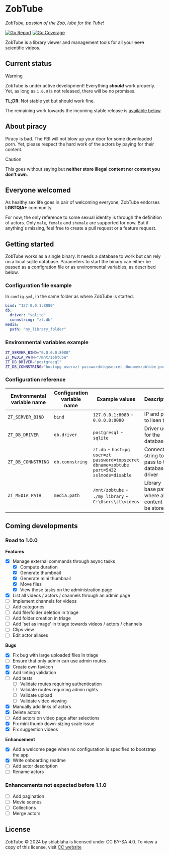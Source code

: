 # ZobTube

_ZobTube, passion of the Zob, lube for the Tube!_


[![Go Report](https://goreportcard.com/badge/github.com/zobtube/zobtube)](https://goreportcard.com/report/github.com/zobtube/zobtube)
[![Go Coverage](https://github.com/zobtube/zobtube/wiki/coverage.svg)](https://raw.githack.com/wiki/zobtube/zobtube/coverage.html)

ZobTube is a library viewer and management tools for all your ~~porn~~ scientific videos.

## Current status

> [!WARNING]
> ZobTube is under active development! Everything ***should*** work properly.
> Yet, as long as `1.0.0` is not released, there will be no promises.

**TL;DR**: Not stable yet but should work fine.

The remaining work towards the incoming stable release is [available below](#coming-developments).

## About piracy

Piracy is bad. The FBI will not blow up your door for some downloaded porn. Yet, please respect the hard work of the actors by paying for their content.

> [!CAUTION]
> This goes without saying but **neither store illegal content nor content you don't own**.

## Everyone welcomed

As healthy sex life goes in pair of welcoming everyone, ZobTube endorses **LGBTQIA+** community.

For now, the only reference to some sexual identity is through the definition of actors. Only `male`, `female` and `shemale` are supported for now. But if anything's missing, feel free to create a pull request or a feature request.

## Getting started

ZobTube works as a single binary. It needs a database to work but can rely on a local sqlite database. Parameters to start the binary can either be passed as a configration file or as environmental variables, as described below.

### Configuration file example

In `config.yml`, in the same folder as where ZobTube is started.

```yaml
bind: "127.0.0.1:8080"
db:
  driver: "sqlite"
  connstring: "zt.db"
media:
  path: "my_library_folder"
```

### Environmental variables example

```sh
ZT_SERVER_BIND="0.0.0.0:8080"
ZT_MEDIA_PATH="/mnt/zobtube"
ZT_DB_DRIVER="postgresql"
ZT_DB_CONNSTRING="host=pg user=zt password=topsecret dbname=zobtube port=5432 sslmode=disable"
```

### Configuration reference

Environmental variable name | Configuration variable name | Example values | Description
-|-|-|-
`ZT_SERVER_BIND` | `bind` | `127.0.0.1:8080` - `0.0.0.0:8080` | IP and port to lisen to.
`ZT_DB_DRIVER` | `db.driver` | `postgresql` - `sqlite` | Driver used for the database
`ZT_DB_CONNSTRING` | `db.connstring` | `zt.db` - `host=pg user=zt password=topsecret dbname=zobtube port=5432 sslmode=disable` | Connection string to pass to the database driver
`ZT_MEDIA_PATH` | `media.path` | `/mnt/zobtube` - `./my_library` - `C:\Users\zt\videos` | Library base path, where all content will be stored.

## Coming developments

### Road to 1.0.0

**Features**

- [x] Manage external commands through async tasks
  - [x] Compute duration
  - [x] Generate thumbnail
  - [x] Generate mini thumbnail
  - [x] Move files
  - [x] View those tasks on the administration page
- [x] List all videos / actors / channels through an admin page
- [ ] Implement channels for videos
- [ ] Add categories
- [ ] Add file/folder deletion in triage
- [ ] Add folder creation in triage
- [ ] Add 'set as image' in triage towards videos / actors / channels
- [ ] Clips view
- [ ] Edit actor aliases

**Bugs**

- [x] Fix bug with large uploaded files in triage
- [ ] Ensure that only admin can use admin routes
- [x] Create own favicon
- [x] Add linting validation
- [ ] Add tests
  - [ ] Validate routes requiring authentication
  - [ ] Validate routes requiring admin rights
  - [ ] Validate upload
  - [ ] Validate video viewing
- [x] Manually add links of actors
- [x] Delete actors
- [ ] Add actors on video page after selections
- [x] Fix mini thumb down-sizing scale issue
- [x] Fix suggestion videos

**Enhancement**

- [x] Add a welcome page when no configuration is specified to bootstrap the app
- [x] Write onboarding readme
- [ ] Add actor description
- [ ] Rename actors

### Enhancements not expected before 1.1.0

- [ ] Add pagination
- [ ] Movie scenes
- [ ] Collections
- [ ] Merge actors

## License

ZobTube © 2024 by sblablaha is licensed under CC BY-SA 4.0. To view a copy of this license, visit [CC website](https://creativecommons.org/licenses/by-sa/4.0/)
